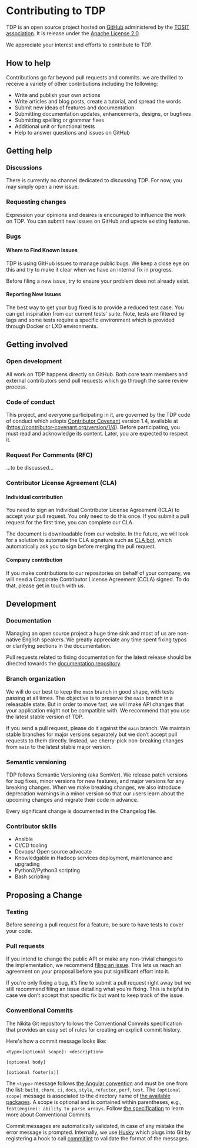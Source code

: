 
# Contributing to TDP

TDP is an open source project hosted on [GitHub](https://github.com/TOSIT-IO/TDP) administered by the [TOSIT association](https://tosit.fr/). It is release under the [Apache License 2.0](https://github.com/TOSIT-IO/TDP/blob/main/LICENSE).

We appreciate your interest and efforts to contribute to TDP.

## How to help

Contributions go far beyond pull requests and commits. we are thrilled to receive a variety of other contributions including the following:

- Write and publish your own actions
- Write articles and blog posts, create a tutorial, and spread the words
- Submit new ideas of features and documentation
- Submitting documentation updates, enhancements, designs, or bugfixes
- Submitting spelling or grammar fixes
- Additional unit or functional tests
- Help to answer questions and issues on GitHub

## Getting help

### Discussions

There is currently no channel dedicated to discussing TDP. For now, you may simply open a new issue.

### Requesting changes

Expression your opinions and desires is encouraged to influence the work on TDP. You can submit new issues on GitHub and upvote existing features.

### Bugs

#### Where to Find Known Issues

TDP is using GitHub issues to manage public bugs. We keep a close eye on this and try to make it clear when we have an internal fix in progress.

Before filing a new issue, try to ensure your problem does not already exist.

#### Reporting New Issues

The best way to get your bug fixed is to provide a reduced test case. You can get inspiration from our current tests' suite. Note, tests are filtered by tags and some tests require a specific environment which is provided through Docker or LXD environments.

## Getting involved

### Open development

All work on TDP happens directly on GitHub. Both core team members and external contributors send pull requests which go through the same review process.

### Code of conduct

This project, and everyone participating in it, are governed by the TDP code of conduct which adopts [Contributor Covenant](https://www.contributor-covenant.org/) version 1.4, available at (https://contributor-covenant.org/version/1/4). Before participating, you must read and acknowledge its content. Later, you are expected to respect it.

### Request For Comments (RFC)

...to be discussed...

### Contributor License Agreement (CLA)

#### Individual contribution

You need to sign an Individual Contributor License Agreement (ICLA) to accept your pull request. You only need to do this once. If you submit a pull request for the first time, you can complete our CLA.

The document is downloadable from our website. In the future, we will look for a solution to automate the CLA signature such as [CLA bot](https://github.com/apps/cla-bot), which automatically ask you to sign before merging the pull request.

<!-- See: https://www.apache.org/licenses/icla.pdf -->

#### Company contribution

If you make contributions to our repositories on behalf of your company, we will need a Corporate Contributor License Agreement (CCLA) signed. To do that, please get in touch with us.

<!-- See: https://www.apache.org/licenses/cla-corporate.pdf -->

## Development

### Documentation

Managing an open source project a huge time sink and most of us are non-native English speakers. We greatly appreciate any time spent fixing typos or clarifying sections in the documentation.

Pull requests related to fixing documentation for the latest release should be directed towards the [documentation repository](https://github.com/TOSIT-IO/TDP).

### Branch organization

We will do our best to keep the `main` branch in good shape, with tests passing at all times. The objective is to preserve the `main` branch in a releasable state. But in order to move fast, we will make API changes that your application might not be compatible with. We recommend that you use the latest stable version of TDP.

If you send a pull request, please do it against the `main` branch. We maintain stable branches for major versions separately but we don’t accept pull requests to them directly. Instead, we cherry-pick non-breaking changes from `main` to the latest stable major version.

### Semantic versioning

TDP follows Semantic Versioning (aka SemVer). We release patch versions for bug fixes, minor versions for new features, and major versions for any breaking changes. When we make breaking changes, we also introduce deprecation warnings in a minor version so that our users learn about the upcoming changes and migrate their code in advance.

Every significant change is documented in the Changelog file.

### Contributor skills

- Ansible
- CI/CD tooling
- Devops/ Open source advocate
- Knowledgable in Hadoop services deployment, maintenance and upgrading
- Python2/Python3 scripting
- Bash scripting

## Proposing a Change

### Testing

Before sending a pull request for a feature, be sure to have tests to cover your code.

### Pull requests

If you intend to change the public API or make any non-trivial changes to the implementation, we recommend [filing an issue](https://github.com/TOSIT-IO/TDP/issues/new). This lets us reach an agreement on your proposal before you put significant effort into it.

If you’re only fixing a bug, it’s fine to submit a pull request right away but we still recommend filing an issue detailing what you’re fixing. This is helpful in case we don’t accept that specific fix but want to keep track of the issue.

### Conventional Commits


The Nikita Git repository follows the Conventional Commits specification that provides an easy set of rules for creating an explicit commit history.

Here's how a commit message looks like:

```
<type>[optional scope]: <description>

[optional body]

[optional footer(s)]
```

The `<type>` message follows [the Angular convention](https://github.com/angular/angular/blob/master/CONTRIBUTING.md#commit) and must be one from the list: `build`, `chore`, `ci`, `docs`, `style`, `refactor`, `perf`, `test`. The `[optional scope]` message is associated to the directory name of [the available packages](https://github.com/adaltas/node-nikita/tree/master/packages). A scope is optional and is contained within parentheses, e.g., `feat(engine): ability to parse arrays`. Follow [the specification](https://www.conventionalcommits.org) to learn more about Conventional Commits.

Commit messages are automatically validated, in case of any mistake the error message is prompted. Internally, we use [Husky](https://typicode.github.io/husky/) which plugs into Git by registering a hook to call [commitlint](https://commitlint.js.org/) to validate the format of the messages.

